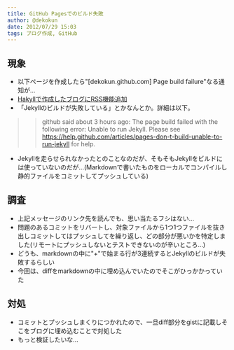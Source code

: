 ```yaml
---
title: GitHub Pagesでのビルド失敗
author: @dekokun
date: 2012/07/29 15:03
tags: ブログ作成, GitHub
---
```


## 現象

* 以下ページを作成したら"[dekokun.github.com] Page build failure"なる通知が…
* [Hakyllで作成したブログにRSS機能追加](http://dekokun.github.com/posts/2012-07-29-3.html)
* 「Jekyllのビルドが失敗している」とかなんとか。詳細は以下。

>> github said about 3 hours ago:
>> The page build failed with the following error:
>> Unable to run Jekyll. Please see https://help.github.com/articles/pages-don-t-build-unable-to-run-jekyll for help.

* Jekyllを走らせられなかったとのことなのだが、そもそもJekyllをビルドには使っていないのだが…(Markdownで書いたものをローカルでコンパイルし静的ファイルをコミットしてプッシュしている)


## 調査

* 上記メッセージのリンク先を読んでも、思い当たるフシはない…
* 問題のあるコミットをリバートし、対象ファイルから1つ1つファイルを抜き出しコミットしてはプッシュしてを繰り返し、どの部分が悪いかを特定しました(リモートにプッシュしないとテストできないのが辛いところ…)
* どうも、markdownの中に"+"で始まる行が3連続するとJekyllのビルドが失敗するらしい
* 今回は、diffをmarkdownの中に埋め込んでいたのでそこがひっかかっていた

## 対処

* コミットとプッシュしまくりにつかれたので、一旦diff部分をgistに記載しそこをブログに埋め込むことで対処した
* もっと検証したいな…
